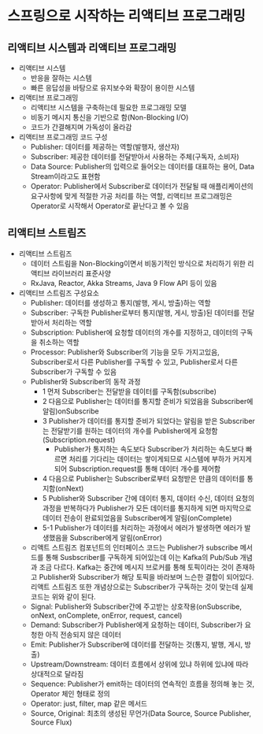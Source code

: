# 스프링으로 시작하는 리액티브 프로그래밍

## 리액티브 시스템과 리액티브 프로그래밍
- 리액티브 시스템
  - 반응을 잘하는 시스템
  - 빠른 응답성을 바탕으로 유지보수와 확장이 용이한 시스템
- 리액티브 프로그래밍
  - 리액티브 시스템을 구축하는데 필요한 프로그래밍 모델
  - 비동기 메시지 통신을 기반으로 함(Non-Blocking I/O)
  - 코드가 간결해지며 가독성이 올라감
- 리액티브 프로그래밍 코드 구성
  - Publisher: 데이터를 제공하는 역할(발행자, 생산자)
  - Subscriber: 제공한 데이터를 전달받아서 사용하는 주체(구독자, 소비자)
  - Data Source: Publisher의 입력으로 들어오는 데이터를 대표하는 용어, Data Stream이라고도 표현함
  - Operator: Publisher에서 Subscriber로 데이터가 전달될 때 애플리케이션의 요구사항에 맞게 적절한 가공 처리를 하는 역할, 리액티브 프로그래밍은 Operator로 시작해서 Operator로 끝난다고 볼 수 있음

## 리액티브 스트림즈
- 리액티브 스트림즈
  - 데이터 스트림을 Non-Blocking이면서 비동기적인 방식으로 처리하기 위한 리액티브 라이브러리 표준사양
  - RxJava, Reactor, Akka Streams, Java 9 Flow API 등이 있음
- 리액티브 스트림즈 구성요소
  - Publisher: 데이터를 생성하고 통지(발행, 게시, 방출)하는 역할
  - Subscriber: 구독한 Publisher로부터 통지(발행, 게시, 방출)된 데이터를 전달받아서 처리하는 역할
  - Subscription: Publisher에 요청할 데이터의 개수를 지정하고, 데이터의 구독을 취소하는 역할
  - Processor: Publisher와 Subscriber의 기능을 모두 가지고있음, Subscriber로서 다른 Publisher를 구독할 수 있고, Publisher로서 다른 Subscriber가 구독할 수 있음
  - Publisher와 Subscriber의 동작 과정
    - 1 먼저 Subscriber는 전달받을 데이터를 구독함(subscribe)
    - 2 다음으로 Publisher는 데이터를 통지할 준비가 되었음을 Subscriber에 알림)onSubscribe
    - 3 Publisher가 데이터를 통지할 준비가 되었다는 알림을 받은 Subscriber는 전달받기를 원하는 데이터의 개수를 Publisher에게 요청함(Subscription.request)
      - Publisher가 통지하는 속도보다 Subscriber가 처리하는 속도보다 빠르면 처리를 기다리는 데이터는 쌓이게되므로 시스템에 부하가 커지게되어 Subscription.request를 통해 데이터 개수를 제어함
    - 4 다음으로 Publisher는 Subscriber로부터 요청받은 만큼의 데이터를 통지함(onNext)
    - 5 Publisher와 Subscriber 간에 데이터 통지, 데이터 수신, 데이터 요청의 과정을 반복하다가 Publisher가 모든 데이터를 통지하게 되면 마지막으로 데이터 전송이 완료되었음을 Subscriber에게 알림(onComplete)
    - 5-1 Publisher가 데이터를 처리하는 과정에서 에러가 발생하면 에러가 발생했음을 Subscriber에게 알림(onError)
  - 리액트 스트림즈 컴포넌트의 인터페이스 코드는 Publisher가 subscribe 메서드를 통해 Susbscriber를 구독하게 되어있는데 이는 Kafka의 Pub/Sub 개념과 조금 다르다. Kafka는 중간에 메시지 브로커를 통해 토픽이라는 것이 존재하고 Publisher와 Subscriber가 해당 토픽을 바라보며 느슨한 결합이 되어있다. 리액트 스트림즈 또한 개념상으로는 Subscriber가 구독하는 것이 맞는데 실제 코드는 위와 같이 된다.
  - Signal: Publisher와 Subscriber간에 주고받는 상호작용(onSubscribe, onNext, onComplete, onError, request, cancel)
  - Demand: Subscriber가 Publisher에게 요청하는 데이터, Subscriber가 요청한 아직 전송되지 않은 데이터
  - Emit: Publisher가 Subscriber에 데이터를 전달하는 것(통지, 발행, 게시, 방출)
  - Upstream/Downstream: 데이터 흐름에서 상위에 있냐 하위에 있냐에 따라 상대적으로 달라짐
  - Sequence: Publisher가 emit하는 데이터의 연속적인 흐름을 정의해 놓는 것, Operator 체인 형태로 정의
  - Operator: just, filter, map 같은 메서드
  - Source, Original: 최초의 생성된 무언가(Data Source, Source Publisher, Source Flux)
  